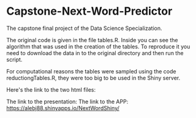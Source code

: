 # Capstone-Next-Word-Predictor

The capstone final project of the Data Science Specialization.

The original code is given in the file tables.R. 
Inside you can see the algorithm that was used in the creation of the tables. To reproduce it you need to download the data in to the original directory and then run the script.

For computational reasons the tables were sampled using the code reductiongTables.R, they were too big to be used in the Shiny server.

Here's the link to the two html files:

The link to the presentation:
The link to the APP: https://alebj88.shinyapps.io/NextWordShiny/ 
